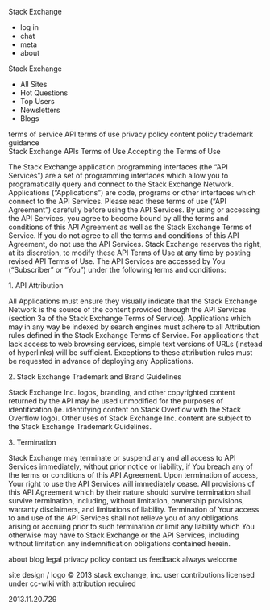 Stack Exchange

*   log in
*   chat
*   meta
*   about

Stack Exchange

*   All Sites
*   Hot Questions
*   Top Users
*   Newsletters
*   Blogs

terms of service API terms of use privacy policy content policy trademark guidance  
Stack Exchange APIs Terms of Use Accepting the Terms of Use

The Stack Exchange application programming interfaces (the “API Services”) are a set of programming interfaces which allow you to programatically query and connect to the Stack Exchange Network. Applications (“Applications”) are code, programs or other interfaces which connect to the API Services. Please read these terms of use (“API Agreement”) carefully before using the API Services. By using or accessing the API Services, you agree to become bound by all the terms and conditions of this API Agreement as well as the Stack Exchange Terms of Service. If you do not agree to all the terms and conditions of this API Agreement, do not use the API Services. Stack Exchange reserves the right, at its discretion, to modify these API Terms of Use at any time by posting revised API Terms of Use. The API Services are accessed by You (“Subscriber” or “You”) under the following terms and conditions:

1\. API Attribution

All Applications must ensure they visually indicate that the Stack Exchange Network is the source of the content provided through the API Services (section 3a of the Stack Exchange Terms of Service). Applications which may in any way be indexed by search engines must adhere to all Attribution rules defined in the Stack Exchange Terms of Service. For applications that lack access to web browsing services, simple text versions of URLs (instead of hyperlinks) will be sufficient. Exceptions to these attribution rules must be requested in advance of deploying any Applications.

2\. Stack Exchange Trademark and Brand Guidelines

Stack Exchange Inc. logos, branding, and other copyrighted content returned by the API may be used unmodified for the purposes of identification (ie. identifying content on Stack Overflow with the Stack Overflow logo). Other uses of Stack Exchange Inc. content are subject to the Stack Exchange Trademark Guidelines.

3\. Termination

Stack Exchange may terminate or suspend any and all access to API Services immediately, without prior notice or liability, if You breach any of the terms or conditions of this API Agreement. Upon termination of access, Your right to use the API Services will immediately cease. All provisions of this API Agreement which by their nature should survive termination shall survive termination, including, without limitation, ownership provisions, warranty disclaimers, and limitations of liability. Termination of Your access to and use of the API Services shall not relieve you of any obligations arising or accruing prior to such termination or limit any liability which You otherwise may have to Stack Exchange or the API Services, including without limitation any indemnification obligations contained herein.

  

about blog legal privacy policy contact us feedback always welcome

site design / logo © 2013 stack exchange, inc. user contributions licensed under cc-wiki with attribution required

2013.11.20.729